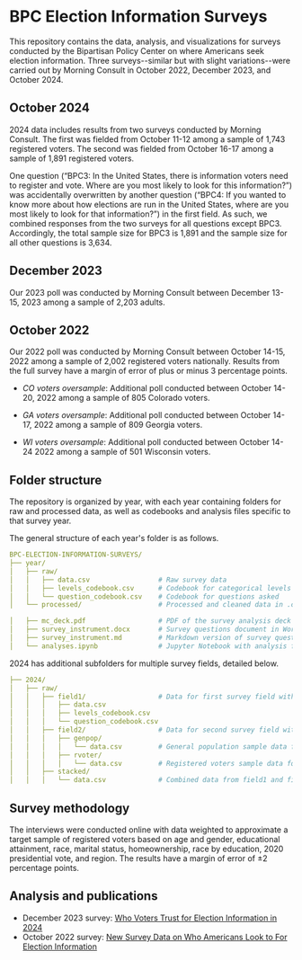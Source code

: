 # BPC Election Information Surveys

This repository contains the data, analysis, and visualizations for surveys conducted by the Bipartisan Policy Center on where Americans seek election information. Three surveys--similar but with slight variations--were carried out by Morning Consult in October 2022, December 2023, and October 2024.

## October 2024

2024 data includes results from two surveys conducted by Morning Consult. The first was fielded from October 11-12 among a sample of 1,743 registered voters. The second was fielded from October 16-17 among a sample of 1,891 registered voters. 

One question (“BPC3: In the United States, there is information voters need to register and vote. Where are you most likely to look for this information?”) was accidentally overwritten by another question (“BPC4: If you wanted to know more about how elections are run in the United States, where are you most likely to look for that information?”) in the first field. As such, we combined responses from the two surveys for all questions except BPC3. Accordingly, the total sample size for BPC3 is 1,891 and the sample size for all other questions is 3,634.

## December 2023

Our 2023 poll was conducted by Morning Consult between December 13- 15, 2023 among a sample of 2,203 adults.

## October 2022

Our 2022 poll was conducted by Morning Consult between October 14-15, 2022 among a sample of 2,002 registered voters nationally. Results from the full survey have a margin of error of plus or minus 3 percentage points.

* *CO voters oversample*: Additional poll conducted between October 14-20, 2022 among a sample of 805 Colorado voters. 

* *GA voters oversample*: Additional poll conducted between October 14-17, 2022 among a sample of 809 Georgia voters.

* *WI voters oversample*: Additional poll conducted between October 14-24 2022 among a sample of 501 Wisconsin voters.


## Folder structure

The repository is organized by year, with each year containing folders for raw and processed data, as well as codebooks and analysis files specific to that survey year.

The general structure of each year's folder is as follows.
``` yml
BPC-ELECTION-INFORMATION-SURVEYS/
├── year/
│   ├── raw/
│   │   ├── data.csv                 # Raw survey data
│   │   ├── levels_codebook.csv      # Codebook for categorical levels
│   │   └── question_codebook.csv    # Codebook for questions asked
│   └── processed/                   # Processed and cleaned data in .csv format

│   ├── mc_deck.pdf                  # PDF of the survey analysis deck provided by Morning Consult
│   ├── survey_instrument.docx       # Survey questions document in Word format
│   ├── survey_instrument.md         # Markdown version of survey questions
│   └── analyses.ipynb               # Jupyter Notebook with analysis for the each survey
```
2024 has additional subfolders for multiple survey fields, detailed below. 
```yml
├── 2024/
│   ├── raw/
│   │   ├── field1/                  # Data for first survey field with BPC3 overwritten by BPC4 (general population)
│   │   │   ├── data.csv
│   │   │   ├── levels_codebook.csv 
│   │   │   └── question_codebook.csv
│   │   ├── field2/                  # Data for second survey field with corrected BPC3
│   │   │   ├── genpop/              
│   │   │   │   └── data.csv         # General population sample data for field2
│   │   │   ├── rvoter/              
│   │   │   │   └── data.csv         # Registered voters sample data for field2 (filtered and reweighted)
│   │   ├── stacked/                 
│   │   │   └── data.csv             # Combined data from field1 and field2 (registered voters only)

```
## Survey methodology

The interviews were conducted online with data weighted to approximate a target sample of registered voters based on age and gender, educational attainment, race, marital status, homeownership, race by education, 2020 presidential vote, and region. The results have a margin of error of ±2 percentage points.

## Analysis and publications

* December 2023 survey: [Who Voters Trust for Election Information in 2024](https://bipartisanpolicy.org/explainer/who-voters-trust-election-information-2024/)
* October 2022 survey: [New Survey Data on Who Americans Look to For Election Information](https://bipartisanpolicy.org/blog/new-survey-data-election-information/)


